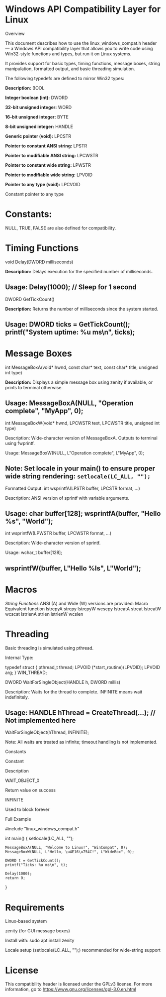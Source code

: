 # Windows API Compatibility Layer for Linux

Overview

This document describes how to use the linux_windows_compat.h header — a Windows API compatibility layer that allows you to write code using Win32-style functions and types, but run it on Linux systems.

It provides support for basic types, timing functions, message boxes, string manipulation, formatted output, and basic threading simulation.



The following typedefs are defined to mirror Win32 types:


**Description:**
BOOL

**Integer boolean (int):**
DWORD

**32-bit unsigned integer:**
WORD

**16-bit unsigned integer:**
BYTE

**8-bit unsigned integer:**
HANDLE

**Generic pointer (void):**
LPCSTR

**Pointer to constant ANSI string:**
LPSTR

**Pointer to modifiable ANSI string:**
LPCWSTR

**Pointer to constant wide string:**
LPWSTR

**Pointer to modifiable wide string:**
LPVOID

**Pointer to any type (void):**
LPCVOID

Constant pointer to any type

# Constants:

NULL, TRUE, FALSE are also defined for compatibility.

# Timing Functions

void Delay(DWORD milliseconds)

**Description:**
Delays execution for the specified number of milliseconds.

**Usage:**
Delay(1000); // Sleep for 1 second
----------------------------------------------------------------

DWORD GetTickCount()

**Description:**
Returns the number of milliseconds since the system started.

**Usage:**
DWORD ticks = GetTickCount();
printf("System uptime: %u ms\n", ticks);
----------------------------------------------------------------

# Message Boxes
int MessageBoxA(void* hwnd, const char* text, const char* title, unsigned int type)

**Description:**
Displays a simple message box using zenity if available, or prints to terminal otherwise.

Usage:
MessageBoxA(NULL, "Operation complete", "MyApp", 0);
----------------------------------------------------------------

int MessageBoxW(void* hwnd, LPCWSTR text, LPCWSTR title, unsigned int type)

Description:
Wide-character version of MessageBoxA. Outputs to terminal using fwprintf.

Usage:
MessageBoxW(NULL, L"Operation complete", L"MyApp", 0);

Note: Set locale in your main() to ensure proper wide string rendering:
```setlocale(LC_ALL, "");```
----------------------------------------------------------------
Formatted Output:
int wsprintfA(LPSTR buffer, LPCSTR format, ...)

Description:
ANSI version of sprintf with variable arguments.

Usage:
char buffer[128];
wsprintfA(buffer, "Hello %s", "World");
----------------------------------------------------------------
int wsprintfW(LPWSTR buffer, LPCWSTR format, ...)

Description:
Wide-character version of sprintf.

Usage:
wchar_t buffer[128];

wsprintfW(buffer, L"Hello %ls", L"World");
----------------------------------------------------------------
# Macros

*String Functions*
ANSI (A) and Wide (W) versions are provided:
Macro	Equivalent function
lstrcpyA	strcpy
lstrcpyW	wcscpy
lstrcatA	strcat
lstrcatW	wcscat
lstrlenA	strlen
lstrlenW	wcslen




# Threading

Basic threading is simulated using pthread.

Internal Type:

typedef struct {
    pthread_t thread;
    LPVOID (*start_routine)(LPVOID);
    LPVOID arg;
} WIN_THREAD;

DWORD WaitForSingleObject(HANDLE h, DWORD millis)

Description:
Waits for the thread to complete. INFINITE means wait indefinitely.

Usage:
HANDLE hThread = CreateThread(...); // Not implemented here
----------------------------------------------------------------
WaitForSingleObject(hThread, INFINITE);

Note: All waits are treated as infinite; timeout handling is not implemented.

Constants

Constant

Description

WAIT_OBJECT_0

Return value on success

INFINITE

Used to block forever

Full Example

#include "linux_windows_compat.h"

int main() {
    setlocale(LC_ALL, "");

    MessageBoxA(NULL, "Welcome to Linux!", "WinCompat", 0);
    MessageBoxW(NULL, L"Hello, \u4E16\u754C!", L"WideBox", 0);

    DWORD t = GetTickCount();
    printf("Ticks: %u ms\n", t);

    Delay(1000);
    return 0;
}

# Requirements

Linux-based system

zenity (for GUI message boxes)

Install with: sudo apt install zenity

Locale setup (setlocale(LC_ALL, "");) recommended for wide-string support

# License

This compatibility header is licensed under the GPLv3 license. For more information, go to https://www.gnu.org/licenses/gpl-3.0.en.html
